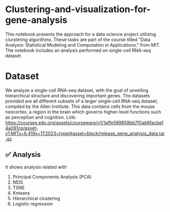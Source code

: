 # Clustering-and-visualization-for-gene-analysis
This notebook presents the approach for a data science project utilizing clurstering algorithms. These tasks are part of the course titled "Data Analysis: Statistical Modeling and Computation in Applications." from MIT. The notebook includes an analysis performed on single-cell RNA-seq dataset

# Dataset
We analyze a single-cell RNA-seq dataset, with the goal of unveiling hierarchical structure and discovering important genes. The datasets provided are all different subsets of a larger single-cell RNA-seq dataset, compiled by the Allen Institute. This data contains cells from the mouse neocortex, a region in the brain which governs higher-level functions such as perception and cognition.
Link: https://courses.edx.org/assets/courseware/v1/1affe599859bb7f0ab6facbef4a091ce/asset-v1:MITx+6.419x+1T2023+type@asset+block/release_gene_analysis_data.tar.gz

## ✅ Analysis
It shows analysis related with
1. Principal Components Analysis (PCA)
2. MDS
3. TSNE
4. Kmeans
5. Hierarchical clustering
6. Logistic regression

